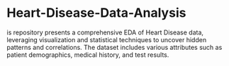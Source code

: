# Heart-Disease-Data-Analysis
is repository presents a comprehensive EDA of Heart Disease data, leveraging visualization and statistical techniques to uncover hidden patterns and correlations. The dataset includes various attributes such as patient demographics, medical history, and test results.

